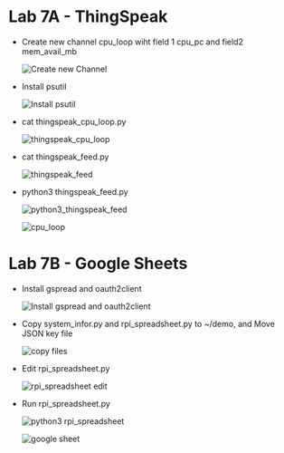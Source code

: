 # Lab 7A - ThingSpeak
* Create new channel cpu_loop wiht field 1 cpu_pc and field2 mem_avail_mb

  ![Create new Channel](https://user-images.githubusercontent.com/98679243/168070860-ec22202a-2738-466b-872e-99066c15aef4.png)

* Install psutil

  ![Install psutil](https://user-images.githubusercontent.com/98679243/168070906-c5a76457-f444-46f6-9a91-19f21fb5a89a.png)

* cat thingspeak_cpu_loop.py

  ![thingspeak_cpu_loop](https://user-images.githubusercontent.com/98679243/168071000-e7703e46-77b5-4fa4-b538-289aaacdec94.png)

* cat thingspeak_feed.py

  ![thingspeak_feed](https://user-images.githubusercontent.com/98679243/168071037-963e2120-5066-4f38-aed2-55740c6deaff.png)

* python3 thingspeak_feed.py

  ![python3_thingspeak_feed](https://user-images.githubusercontent.com/98679243/168071084-a13c969d-bd10-450b-955f-42cc841a3b07.png)

  ![cpu_loop](https://user-images.githubusercontent.com/98679243/168071205-b29a21d0-3209-4aaf-aa00-f21e83dfb59e.png)


# Lab 7B - Google Sheets
* Install gspread and oauth2client

  ![Install gspread and oauth2client](https://user-images.githubusercontent.com/98679243/168071314-e5204848-e8c6-4fc1-baa6-f5803fc37652.png)

* Copy system_infor.py and rpi_spreadsheet.py to ~/demo, and Move JSON key file 

  ![copy files](https://user-images.githubusercontent.com/98679243/168071399-421509b6-0ec6-4cae-bd63-c120aa15fa9c.png)

* Edit rpi_spreadsheet.py

  ![rpi_spreadsheet edit](https://user-images.githubusercontent.com/98679243/168071447-f91fa7cb-40de-4015-8067-58227fc61b14.png)

* Run rpi_spreadsheet.py

  ![python3 rpi_spreadsheet](https://user-images.githubusercontent.com/98679243/168071506-9ec868a9-0e69-4a17-a183-78453799a6a1.png)

  ![google sheet](https://user-images.githubusercontent.com/98679243/168071535-823991b2-1d19-416c-a032-14c2f34f5cb7.png)

